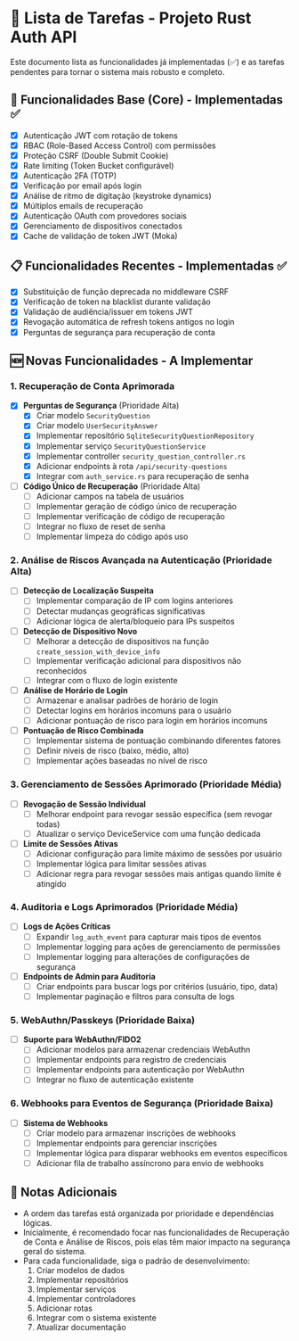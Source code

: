 # 🚀 Lista de Tarefas - Projeto Rust Auth API

Este documento lista as funcionalidades já implementadas (✅) e as tarefas pendentes para tornar o sistema mais robusto e completo.

## 🔐 Funcionalidades Base (Core) - Implementadas ✅

- [x] Autenticação JWT com rotação de tokens
- [x] RBAC (Role-Based Access Control) com permissões
- [x] Proteção CSRF (Double Submit Cookie)
- [x] Rate limiting (Token Bucket configurável)
- [x] Autenticação 2FA (TOTP)
- [x] Verificação por email após login
- [x] Análise de ritmo de digitação (keystroke dynamics)
- [x] Múltiplos emails de recuperação
- [x] Autenticação OAuth com provedores sociais
- [x] Gerenciamento de dispositivos conectados
- [x] Cache de validação de token JWT (Moka)

## 📋 Funcionalidades Recentes - Implementadas ✅

- [x] Substituição de função deprecada no middleware CSRF
- [x] Verificação de token na blacklist durante validação
- [x] Validação de audiência/issuer em tokens JWT 
- [x] Revogação automática de refresh tokens antigos no login
- [x] Perguntas de segurança para recuperação de conta

## 🆕 Novas Funcionalidades - A Implementar

### 1. Recuperação de Conta Aprimorada

- [x] **Perguntas de Segurança** (Prioridade Alta)
  - [x] Criar modelo `SecurityQuestion` 
  - [x] Criar modelo `UserSecurityAnswer`
  - [x] Implementar repositório `SqliteSecurityQuestionRepository`
  - [x] Implementar serviço `SecurityQuestionService`
  - [x] Implementar controller `security_question_controller.rs`
  - [x] Adicionar endpoints à rota `/api/security-questions`
  - [x] Integrar com `auth_service.rs` para recuperação de senha

- [ ] **Código Único de Recuperação** (Prioridade Alta)
  - [ ] Adicionar campos na tabela de usuários
  - [ ] Implementar geração de código único de recuperação
  - [ ] Implementar verificação de código de recuperação
  - [ ] Integrar no fluxo de reset de senha
  - [ ] Implementar limpeza do código após uso

### 2. Análise de Riscos Avançada na Autenticação (Prioridade Alta)

- [ ] **Detecção de Localização Suspeita**
  - [ ] Implementar comparação de IP com logins anteriores
  - [ ] Detectar mudanças geográficas significativas
  - [ ] Adicionar lógica de alerta/bloqueio para IPs suspeitos

- [ ] **Detecção de Dispositivo Novo**
  - [ ] Melhorar a detecção de dispositivos na função `create_session_with_device_info`
  - [ ] Implementar verificação adicional para dispositivos não reconhecidos
  - [ ] Integrar com o fluxo de login existente

- [ ] **Análise de Horário de Login**
  - [ ] Armazenar e analisar padrões de horário de login
  - [ ] Detectar logins em horários incomuns para o usuário
  - [ ] Adicionar pontuação de risco para login em horários incomuns

- [ ] **Pontuação de Risco Combinada**
  - [ ] Implementar sistema de pontuação combinando diferentes fatores
  - [ ] Definir níveis de risco (baixo, médio, alto)
  - [ ] Implementar ações baseadas no nível de risco

### 3. Gerenciamento de Sessões Aprimorado (Prioridade Média)

- [ ] **Revogação de Sessão Individual**
  - [ ] Melhorar endpoint para revogar sessão específica (sem revogar todas)
  - [ ] Atualizar o serviço DeviceService com uma função dedicada

- [ ] **Limite de Sessões Ativas**
  - [ ] Adicionar configuração para limite máximo de sessões por usuário
  - [ ] Implementar lógica para limitar sessões ativas
  - [ ] Adicionar regra para revogar sessões mais antigas quando limite é atingido

### 4. Auditoria e Logs Aprimorados (Prioridade Média)

- [ ] **Logs de Ações Críticas**
  - [ ] Expandir `log_auth_event` para capturar mais tipos de eventos
  - [ ] Implementar logging para ações de gerenciamento de permissões
  - [ ] Implementar logging para alterações de configurações de segurança

- [ ] **Endpoints de Admin para Auditoria**
  - [ ] Criar endpoints para buscar logs por critérios (usuário, tipo, data)
  - [ ] Implementar paginação e filtros para consulta de logs

### 5. WebAuthn/Passkeys (Prioridade Baixa)

- [ ] **Suporte para WebAuthn/FIDO2**
  - [ ] Adicionar modelos para armazenar credenciais WebAuthn
  - [ ] Implementar endpoints para registro de credenciais
  - [ ] Implementar endpoints para autenticação por WebAuthn
  - [ ] Integrar no fluxo de autenticação existente

### 6. Webhooks para Eventos de Segurança (Prioridade Baixa)

- [ ] **Sistema de Webhooks**
  - [ ] Criar modelo para armazenar inscrições de webhooks
  - [ ] Implementar endpoints para gerenciar inscrições
  - [ ] Implementar lógica para disparar webhooks em eventos específicos
  - [ ] Adicionar fila de trabalho assíncrono para envio de webhooks

## 📝 Notas Adicionais

- A ordem das tarefas está organizada por prioridade e dependências lógicas.
- Inicialmente, é recomendado focar nas funcionalidades de Recuperação de Conta e Análise de Riscos, pois elas têm maior impacto na segurança geral do sistema.
- Para cada funcionalidade, siga o padrão de desenvolvimento:
  1. Criar modelos de dados
  2. Implementar repositórios
  3. Implementar serviços
  4. Implementar controladores
  5. Adicionar rotas
  6. Integrar com o sistema existente
  7. Atualizar documentação 
